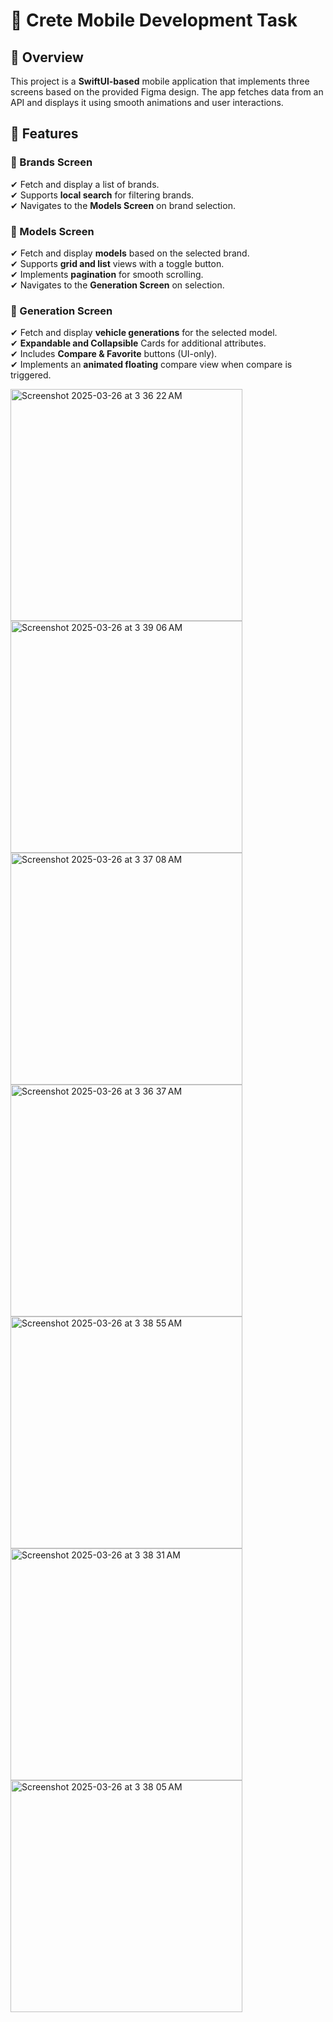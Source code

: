 # 📱 Crete Mobile Development Task  

## 📌 Overview  
This project is a **SwiftUI-based** mobile application that implements three screens based on the provided Figma design. The app fetches data from an API and displays it using smooth animations and user interactions.  

## 🚀 Features  

### 🔹 Brands Screen  
✔ Fetch and display a list of brands.  
✔ Supports **local search** for filtering brands.  
✔ Navigates to the **Models Screen** on brand selection.  

### 🔹 Models Screen
✔ Fetch and display **models** based on the selected brand.  
✔ Supports **grid and list** views with a toggle button.  
✔ Implements **pagination** for smooth scrolling.  
✔ Navigates to the **Generation Screen** on selection.  

### 🔹 Generation Screen
✔ Fetch and display **vehicle generations** for the selected model.  
✔ **Expandable and Collapsible** Cards for additional attributes.  
✔ Includes **Compare & Favorite** buttons (UI-only).  
✔ Implements an **animated floating** compare view when compare is triggered.  

<img width="371" alt="Screenshot 2025-03-26 at 3 36 22 AM" src="https://github.com/user-attachments/assets/890e5e71-b67f-4291-a54c-9f865b5d5174" />
<img width="371" alt="Screenshot 2025-03-26 at 3 39 06 AM" src="https://github.com/user-attachments/assets/2b224701-39cb-48f7-a2e1-86e5fbe3f025" />
<img width="371" alt="Screenshot 2025-03-26 at 3 37 08 AM" src="https://github.com/user-attachments/assets/210bbcb2-a1bf-4258-afc7-928397ff5366" />
<img width="371" alt="Screenshot 2025-03-26 at 3 36 37 AM" src="https://github.com/user-attachments/assets/1251b86b-7361-4b62-931c-057e8bf2bbfe" />
<img width="371" alt="Screenshot 2025-03-26 at 3 38 55 AM" src="https://github.com/user-attachments/assets/4d1d1f0b-08b2-46ee-b373-9ae7dac7becc" />
<img width="371" alt="Screenshot 2025-03-26 at 3 38 31 AM" src="https://github.com/user-attachments/assets/c4be91ca-1e77-4e0b-b060-b46fd053e514" />
<img width="371" alt="Screenshot 2025-03-26 at 3 38 05 AM" src="https://github.com/user-attachments/assets/4e7edbf8-6b92-468f-a32e-8a37bc261b66" />


